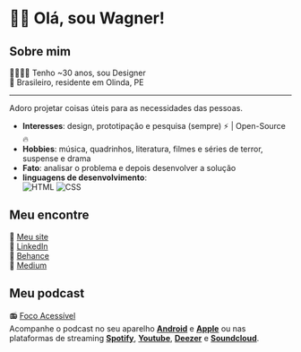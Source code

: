 # 🤟🏻 Olá, sou Wagner!
## Sobre mim
👨🏻‍🚀🌈 Tenho ~30 anos, sou Designer  
🏡 Brasileiro, residente em Olinda, PE

---

Adoro projetar coisas úteis para as necessidades das pessoas.

-  **Interesses**: design, prototipação e pesquisa (sempre) :zap: | Open-Source :fire:	
-  **Hobbies**: música, quadrinhos, literatura, filmes e séries de terror, suspense e drama
-  **Fato**: analisar o problema e depois desenvolver a solução
-  **linguagens de desenvolvimento**:<br>
![HTML](https://img.shields.io/badge/html%20-%23E34F26.svg?&style=for-the-badge&logo=html5&logoColor=white)
![CSS](https://img.shields.io/badge/css%20-%231572B6.svg?&style=for-the-badge&logo=css3&logoColor=white)


## Meu encontre
🔗 [Meu site](http://sumo.pe)  
💼 [LinkedIn](http://linkedin.com/in/wagnerbeethoven)  
🎨 [Behance](http://nehance.net/wagnerbeethoven)  
📓 [Medium](http://wagnerbeethoven.medium.com/)  


## Meu podcast
📻 [Foco Acessível](http://focoacessivel.github.io)  
Acompanhe o podcast no seu aparelho  [**Android**](https://www.subscribeonandroid.com/anchor.fm/s/e14f7d9c/podcast/rss)  e  [**Apple**](https://podcasts.apple.com/us/podcast/foco-access%C3%ADvel/id1690286033)  ou nas plataformas de streaming  [**Spotify**](https://open.spotify.com/show/4D6HigcXDCdNuCXxrkStWL),  [**Youtube**](https://www.youtube.com/@focoacessivel?sub_confirmation=1),  [**Deezer**](https://www.deezer.com/pt/show/6060897)  e  [**Soundcloud**](https://soundcloud.com/focoacessivel).
